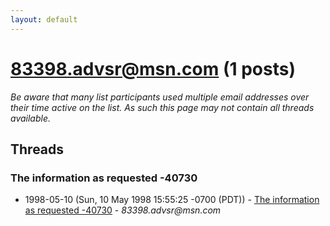 ```yaml
---
layout: default
---
```


# 83398.advsr@msn.com (1 posts)

_Be aware that many list participants used multiple email addresses over their time active on the list. As such this page may not contain all threads available._

## Threads

### The information as requested -40730
+ 1998-05-10 (Sun, 10 May 1998 15:55:25 -0700 (PDT)) - [The information as requested -40730](/archive/1998/05/085144a641c2032d54837dccc75fe3fcd6fea468eb29441df36980a18d6e1d79) - _83398.advsr@msn.com_

